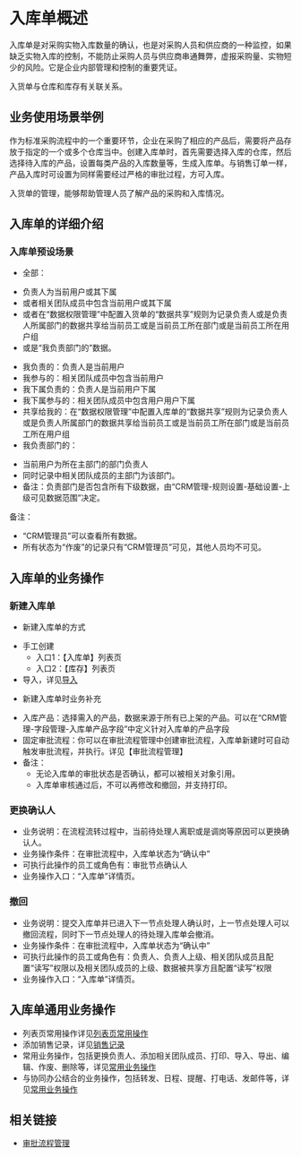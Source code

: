 
# 入库单概述
入库单是对采购实物入库数量的确认，也是对采购人员和供应商的一种监控，如果缺乏实物入库的控制，不能防止采购人员与供应商串通舞弊，虚报采购量、实物短少的风险。它是企业内部管理和控制的重要凭证。

入货单与仓库和库存有关联关系。

## 业务使用场景举例
作为标准采购流程中的一个重要环节，企业在采购了相应的产品后，需要将产品存放于指定的一个或多个仓库当中。创建入库单时，首先需要选择入库的仓库，然后选择待入库的产品，设置每类产品的入库数量等，生成入库单。与销售订单一样，产品入库时可设置为同样需要经过严格的审批过程，方可入库。

入货单的管理，能够帮助管理人员了解产品的采购和入库情况。

## 入库单的详细介绍
### 入库单预设场景
* 全部：
 - 负责人为当前用户或其下属
 - 或者相关团队成员中包含当前用户或其下属
 - 或者在“数据权限管理”中配置入货单的“数据共享”规则为记录负责人或是负责人所属部门的数据共享给当前员工或是当前员工所在部门或是当前员工所在用户组
 - 或是“我负责部门的”数据。
* 我负责的：负责人是当前用户
* 我参与的：相关团队成员中包含当前用户
* 我下属负责的：负责人是当前用户下属
* 我下属参与的：相关团队成员中包含用户用户下属
* 共享给我的：在“数据权限管理”中配置入库单的“数据共享”规则为记录负责人或是负责人所属部门的数据共享给当前员工或是当前员工所在部门或是当前员工所在用户组
* 我负责部门的：
 - 当前用户为所在主部门的部门负责人
 - 同时记录中相关团队成员的主部门为该部门。
 - 备注：负责部门是否包含所有下级数据，由“CRM管理-规则设置-基础设置-上级可见数据范围”决定。

备注：
- “CRM管理员”可以查看所有数据。
- 所有状态为“作废”的记录只有“CRM管理员”可见，其他人员均不可见。

## 入库单的业务操作
### 新建入库单
* 新建入库单的方式
 - 手工创建
   + 入口1：【入库单】列表页   
   + 入口2：【库存】列表页
 - 导入，详见[导入](https://www.fxiaoke.com/mob/guide/crmdoc/src/2-8%E5%B0%8F%E5%B7%A5%E5%85%B7.html#%E5%AF%BC%E5%85%A5%E5%B7%A5%E5%85%B7)

* 新建入库单时业务补充
 - 入库产品：选择需入的产品，数据来源于所有已上架的产品。可以在“CRM管理-字段管理-入库单产品字段”中定义针对入库单的产品字段
 - 固定审批流程：你可以在审批流程管理中创建审批流程，入库单新建时可自动触发审批流程，并执行。详见【审批流程管理】
 - 备注：
   + 无论入库单的审批状态是否确认，都可以被相关对象引用。
   + 入库单审核通过后，不可以再修改和撤回，并支持打印。

### 更换确认人
* 业务说明：在流程流转过程中，当前待处理人离职或是调岗等原因可以更换确认人。
* 业务操作条件：在审批流程中，入库单状态为“确认中”
* 可执行此操作的员工或角色有：审批节点确认人
* 业务操作入口：“入库单”详情页。

### 撤回
* 业务说明：提交入库单并已进入下一节点处理人确认时，上一节点处理人可以撤回流程，同时下一节点处理人的待处理入库单会撤消。
* 业务操作条件：在审批流程中，入库单状态为“确认中”
* 可执行此操作的员工或角色有：负责人、负责人上级、相关团队成员且配置“读写”权限以及相关团队成员的上级、数据被共享方且配置“读写”权限
* 业务操作入口：“入库单”详情页。

## 入库单通用业务操作
* 列表页常用操作详见[列表页常用操作](https://www.fxiaoke.com/mob/guide/crmdoc/src/2-5%E5%88%97%E8%A1%A8%E8%A7%86%E5%9B%BE.html)
* 添加销售记录，详见[销售记录](https://www.fxiaoke.com/mob/guide/crmdoc/src/2-2%E9%94%80%E5%94%AE%E8%AE%B0%E5%BD%95%E6%9C%8D%E5%8A%A1%E8%AE%B0%E5%BD%95.html)
* 常用业务操作，包括更换负责人、添加相关团队成员、打印、导入、导出、编辑、作废、删除等，详见[常用业务操作](https://www.fxiaoke.com/mob/guide/crmdoc/src/2-7%E5%B8%B8%E7%94%A8%E4%B8%9A%E5%8A%A1%E6%93%8D%E4%BD%9C.html)
* 与协同办公结合的业务操作，包括转发、日程、提醒、打电话、发邮件等，详见[常用业务操作](https://www.fxiaoke.com/mob/guide/crmdoc/src/2-7%E5%B8%B8%E7%94%A8%E4%B8%9A%E5%8A%A1%E6%93%8D%E4%BD%9C.html)

## 相关链接
* [审批流程管理](https://www.fxiaoke.com/mob/guide/crmdoc/src/7-4-3%E5%AE%A1%E6%89%B9%E6%B5%81%E7%A8%8B%E7%AE%A1%E7%90%86.html)